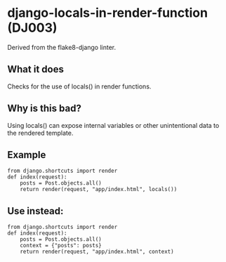 # django-locals-in-render-function (DJ003)
Derived from the flake8-django linter.
## What it does
Checks for the use of locals() in render functions.
## Why is this bad?
Using locals() can expose internal variables or other unintentional
data to the rendered template.
## Example
```
from django.shortcuts import render
def index(request):
    posts = Post.objects.all()
    return render(request, "app/index.html", locals())
```
## Use instead:
```
from django.shortcuts import render
def index(request):
    posts = Post.objects.all()
    context = {"posts": posts}
    return render(request, "app/index.html", context)
```